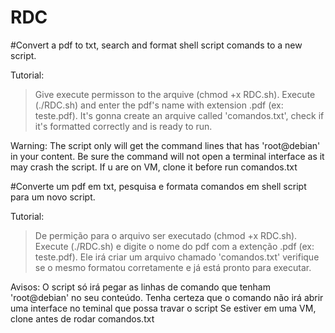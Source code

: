 # RDC
#Convert a pdf to txt, search and format shell script comands to a new script.


Tutorial: 

>Give execute permisson to the arquive (chmod +x RDC.sh).
>Execute (./RDC.sh) and enter the pdf's name with extension .pdf (ex: teste.pdf).
>It's gonna create an arquive called 'comandos.txt', check if it's formatted correctly and is ready to run.

Warning: 
The script only will get the command lines that has 'root@debian' in your content. 
Be sure the command will not open a terminal interface as it may crash the script.
If u are on VM, clone it before run comandos.txt


#Converte um pdf em txt, pesquisa e formata comandos em shell script para um novo script.

Tutorial:

>De permição para o arquivo ser executado (chmod +x RDC.sh).
>Execute (./RDC.sh) e digite o nome do pdf com a extenção .pdf (ex: teste.pdf).
>Ele irá criar um arquivo chamado 'comandos.txt' verifique se o mesmo formatou corretamente e já está pronto para executar.

Avisos:
O script só irá pegar as linhas de comando que tenham 'root@debian' no seu conteúdo.
Tenha certeza que o comando não irá abrir uma interface no teminal que possa travar o script
Se estiver em uma VM, clone antes de rodar comandos.txt

